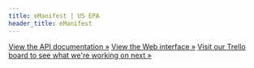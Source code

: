 ```yaml
---
title: eManifest | US EPA
header_title: eManifest
---
```


[View the API documentation »](/api-documentation)
[View the Web interface »](/web)
[Visit our Trello board to see what we're working on next »](https://trello.com/b/0geMlbgF/epa-emanifest)
